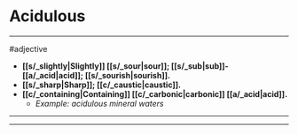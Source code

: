# Acidulous
---
#adjective
- **[[s/_slightly|Slightly]] [[s/_sour|sour]]; [[s/_sub|sub]]-[[a/_acid|acid]]; [[s/_sourish|sourish]].**
- **[[s/_sharp|Sharp]]; [[c/_caustic|caustic]].**
- **[[c/_containing|Containing]] [[c/_carbonic|carbonic]] [[a/_acid|acid]].**
	- _Example: acidulous mineral waters_
---
---
